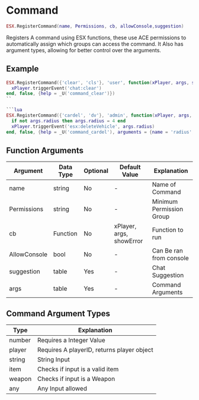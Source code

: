 # Command

```lua
ESX.RegisterCommand(name, Permissions, cb, allowConsole,suggestion)
```

Registers A command using ESX functions, these use ACE permissions to automatically assign which groups can access the command. It Also has argument types, allowing for better control over the arguments.

## Example

````lua
ESX.RegisterCommand({'clear', 'cls'}, 'user', function(xPlayer, args, showError)
  xPlayer.triggerEvent('chat:clear')
end, false, {help = _U('command_clear')})
``

```lua
ESX.RegisterCommand({'cardel', 'dv'}, 'admin', function(xPlayer, args, showError)
  if not args.radius then args.radius = 4 end
  xPlayer.triggerEvent('esx:deleteVehicle', args.radius)
end, false, {help = _U('command_cardel'), arguments = {name = 'radius', help = _U('command_cardel_radius'), type = 'any'}})
````

## Function Arguments

| **Argument** | **Data Type** | **Optional** | **Default Value**        | **Explanation**          |
| ------------ | ------------- | ------------ | ------------------------ | ------------------------ |
| name         | string        | No           | -                        | Name of Command          |
| Permissions  | string        | No           | -                        | Minimum Permission Group |
| cb           | Function      | No           | xPlayer, args, showError | Function to run          |
| AllowConsole | bool          | No           | -                        | Can Be ran from console  |
| suggestion   | table         | Yes          | -                        | Chat Suggestion          |
| args         | table         | Yes          | -                        | Command Arguments        |

## Command Argument Types

| **Type** | **Explanation**                            |
| -------- | ------------------------------------------ |
| number   | Requires a Integer Value                   |
| player   | Requires A playerID, returns player object |
| string   | String Input                               |
| item     | Checks if input is a valid item            |
| weapon   | Checks if input is a Weapon                |
| any      | Any Input allowed                          |
